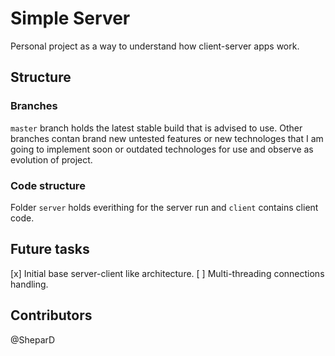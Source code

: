 # Simple Server
Personal project as a way to understand how client-server apps work.

## Structure
### Branches
`master` branch holds the latest stable build that is advised to use. Other branches contan brand new untested features or new technologes that I am going to implement soon or outdated technologes for use and observe as evolution of project.

### Code structure
Folder `server` holds everithing for the server run and `client` contains client code.

## Future tasks
[x] Initial base server-client like architecture.
[ ] Multi-threading connections handling.

## Contributors
@SheparD

